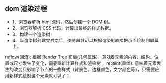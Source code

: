 ## dom 渲染过程

-   1、浏览器解析 html 源码，然后创建一个 DOM 树。
-   2、浏览器解析 CSS 代码，计算出最终的样式数据。
-   3、构建一个渲染树
-   4、当渲染树创建完成之后，浏览器就可以根据渲染树直接把页面绘制到屏幕上。

reflow(回流): 根据 Render Tree 布局(几何属性)，意味着元素的内容、结构、位置或尺寸发生了变化，需要重新计算样式和渲染树；
repaint(重绘): 意味着元素发生的改变只影响了节点的一些样式（背景色，边框颜色，文字颜色等），只需要应用新样式绘制这个元素就可以了；
